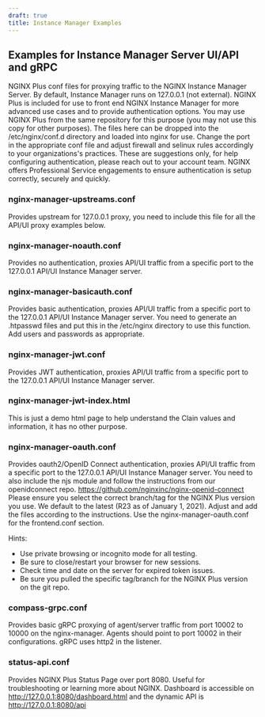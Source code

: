 ```yaml
---
draft: true
title: Instance Manager Examples
---
```


## Examples for Instance Manager Server UI/API and gRPC

NGINX Plus conf files for proxying traffic to the NGINX Instance Manager Server.  By default, Instance Manager runs on 127.0.0.1 (not external).
NGINX Plus is included for use to front end NGINX Instance Manager for more advanced use cases and to provide authentication options.
You may use NGINX Plus from the same repository for this purpose (you may not use this copy for other purposes).
The files here can be dropped into the /etc/nginx/conf.d directory and loaded into nginx for use.
Change the port in the appropriate conf file and adjust firewall and selinux rules accordingly to your organizations's practices.
These are suggestions only, for help configuring authentication, please reach out to your account team.
NGINX offers Professional Service engagements to ensure authentication is setup correctly, securely and quickly.

### nginx-manager-upstreams.conf

Provides upstream for 127.0.0.1 proxy, you need to include this file for all the API/UI proxy examples below.

### nginx-manager-noauth.conf

Provides no authentication, proxies API/UI traffic from a specific port to the 127.0.0.1 API/UI Instance Manager server.

### nginx-manager-basicauth.conf

Provides basic authentication, proxies API/UI traffic from a specific port to the 127.0.0.1 API/UI Instance Manager server.
You need to generate an .htpasswd files and put this in the /etc/nginx directory to use this function.
Add users and passwords as appropriate.

### nginx-manager-jwt.conf

Provides JWT authentication, proxies API/UI traffic from a specific port to the 127.0.0.1 API/UI Instance Manager server.

### nginx-manager-jwt-index.html

This is just a demo html page to help understand the Clain values and information, it has no other purpose.

### nginx-manager-oauth.conf

Provides oauth2/OpenID Connect authentication, proxies API/UI traffic from a specific port to the 127.0.0.1 API/UI Instance Manager server.
You need to also include the njs module and follow the instructions from our openidconnect repo. <https://github.com/nginxinc/nginx-openid-connect>
Please ensure you select the correct branch/tag for the NGINX Plus version you use.  We default to the latest (R23 as of January 1, 2021).
Adjust and add the files according to the instructions.  Use the nginx-manager-oauth.conf for the frontend.conf section.

Hints:

- Use private browsing or incognito mode for all testing.
- Be sure to close/restart your browser for new sessions.
- Check time and date on the server for expired token issues.
- Be sure you pulled the specific tag/branch for the NGINX Plus version on the git repo.

### compass-grpc.conf

Provides basic gRPC proxying of agent/server traffic from port 10002 to 10000 on the nginx-manager.
Agents should point to port 10002 in their configurations.  gRPC uses http2 in the listener.

### status-api.conf

Provides NGINX Plus Status Page over port 8080.  Useful for troubleshooting or learning more about NGINX.
Dashboard is accessible on <http://127.0.0.1:8080/dashboard.html> and the dynamic API is <http://127.0.0.1:8080/api>
